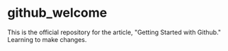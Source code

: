 # github_welcome
This is the official repository for the article, "Getting Started with Github."
Learning to make changes.
